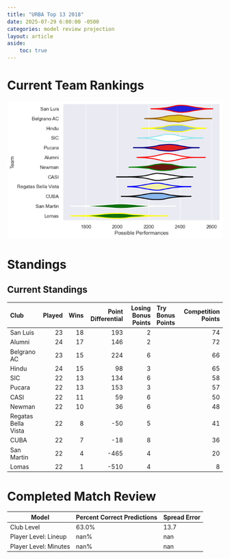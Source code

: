```yaml
---  
title: "URBA Top 13 2018"  
date: 2025-07-29 6:00:00 -0500  
categories: model review projection  
layout: article  
aside:  
    toc: true  
---
```

# Current Team Rankings


![Club Rankings](plots/rankings_URBA_Top_13_2018.png)
# Standings

## Current Standings


| Club                |   Played |   Wins |   Point Differential |   Losing Bonus Points | Try Bonus Points   |   Competition Points |
|:--------------------|---------:|-------:|---------------------:|----------------------:|:-------------------|---------------------:|
| San Luis            |       23 |     18 |                  193 |                     2 |                    |                   74 |
| Alumni              |       24 |     17 |                  146 |                     2 |                    |                   72 |
| Belgrano AC         |       23 |     15 |                  224 |                     6 |                    |                   66 |
| Hindu               |       24 |     15 |                   98 |                     3 |                    |                   65 |
| SIC                 |       22 |     13 |                  134 |                     6 |                    |                   58 |
| Pucara              |       22 |     13 |                  153 |                     3 |                    |                   57 |
| CASI                |       22 |     11 |                   59 |                     6 |                    |                   50 |
| Newman              |       22 |     10 |                   36 |                     6 |                    |                   48 |
| Regatas Bella Vista |       22 |      8 |                  -50 |                     5 |                    |                   41 |
| CUBA                |       22 |      7 |                  -18 |                     8 |                    |                   36 |
| San Martin          |       22 |      4 |                 -465 |                     4 |                    |                   20 |
| Lomas               |       22 |      1 |                 -510 |                     4 |                    |                    8 |



# Completed Match Review


| Model | Percent Correct Predictions | Spread Error |
| ------ | ------ | ------ |
| Club Level | 63.0% | 13.7 |
| Player Level: Lineup | nan% | nan |
| Player Level: Minutes | nan% | nan |

